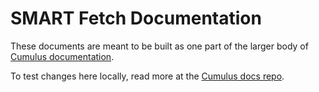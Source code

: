 # SMART Fetch Documentation

These documents are meant to be built as one part of the larger body of
[Cumulus documentation](https://docs.smarthealthit.org/cumulus).

To test changes here locally, read more at the [Cumulus docs repo](https://github.com/smart-on-fhir/cumulus).
